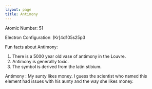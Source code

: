 ```yaml
---
layout: page
title: Antimony
---
```

Atomic Number: 51

Electron Configuration: [Kr]4d105s25p3

Fun facts about Antimony:
1. There is a 5000 year old vase of antimony in the Louvre.
2. Antimony is generallly toxic. 
3. The symbol is derived from the latin stibium.

Antimony : My aunty likes money. I guess the scientist who named this element had issues with his aunty and the way she likes money. 
